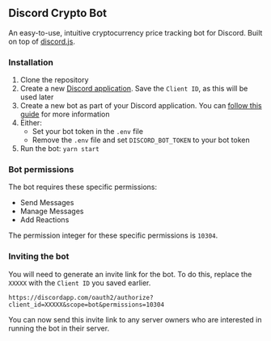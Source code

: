 ## Discord Crypto Bot

An easy-to-use, intuitive cryptocurrency price tracking bot for Discord. Built on top of [discord.js](https://github.com/discordjs/discord.js).

### Installation
1. Clone the repository
2. Create a new [Discord application](https://discordapp.com/developers/applications). Save the `Client ID`, as this will be used later
3. Create a new bot as part of your Discord application. You can [follow this guide](https://discordjs.guide/preparations/setting-up-a-bot-application.html#creating-your-bot) for more information
4. Either:
    - Set your bot token in the `.env` file
    - Remove the `.env` file and set `DISCORD_BOT_TOKEN` to your bot token
5. Run the bot: `yarn start`
    
### Bot permissions
The bot requires these specific permissions:
- Send Messages
- Manage Messages
- Add Reactions

The permission integer for these specific permissions is `10304`.

### Inviting the bot
You will need to generate an invite link for the bot. To do this, replace the `XXXXX` with the `Client ID` you saved earlier.

    https://discordapp.com/oauth2/authorize?client_id=XXXXX&scope=bot&permissions=10304
    
You can now send this invite link to any server owners who are interested in running the bot in their server.